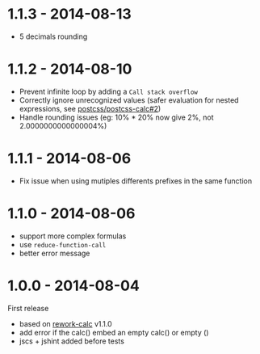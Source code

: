 # 1.1.3 - 2014-08-13

* 5 decimals rounding

# 1.1.2 - 2014-08-10

* Prevent infinite loop by adding a `Call stack overflow`
* Correctly ignore unrecognized values (safer evaluation for nested expressions, see [postcss/postcss-calc#2](https://github.com/postcss/postcss-calc/issues/2))
* Handle rounding issues (eg: 10% * 20% now give 2%, not 2.0000000000000004%)

# 1.1.1 - 2014-08-06

* Fix issue when using mutiples differents prefixes in the same function

# 1.1.0 - 2014-08-06

* support more complex formulas
* use `reduce-function-call`
* better error message


# 1.0.0 - 2014-08-04

First release

- based on [rework-calc](https://github.com/reworkcss/rework-calc) v1.1.0
- add error if the calc() embed an empty calc() or empty ()
- jscs + jshint added before tests
